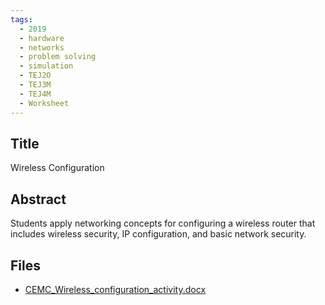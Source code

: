 ```yaml
---
tags:
  - 2019
  - hardware
  - networks
  - problem solving
  - simulation
  - TEJ2O
  - TEJ3M
  - TEJ4M
  - Worksheet
---
```

    
## Title

Wireless Configuration

## Abstract

Students apply networking concepts for configuring a wireless router that includes wireless security, IP configuration, and basic network security.

## Files

- [CEMC_Wireless_configuration_activity.docx](https://www.russellgordon.ca/acse/cemc-cse-resources/resources/2019/Patrick_Pichette/CEMC_Wireless_configuration_activity.docx)

